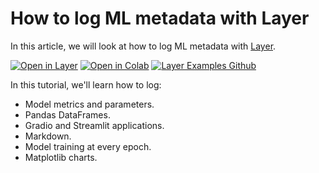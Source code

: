 # How to log ML metadata with Layer
In this article, we will look at how to log ML metadata with [Layer](www.layer.ai).

[![Open in Layer](https://development.layer.co/assets/badge.svg)](https://app.layer.ai/layer/logging/) [![Open in Colab](https://colab.research.google.com/assets/colab-badge.svg)](https://colab.research.google.com/github/layerai/examples/blob/main/tutorials//logging-with-layer/logging.ipynb) [![Layer Examples Github](https://badgen.net/badge/icon/github?icon=github&label)](https://github.com/layerai/examples/tree/main/tutorials/logging-with-layer)

In this tutorial, we'll learn how to log: 

- Model metrics and parameters.
- Pandas DataFrames. 
- Gradio and Streamlit applications. 
- Markdown. 
- Model training at every epoch. 
- Matplotlib charts.